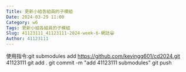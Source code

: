 ```yaml
---
Title: 更新小組各組員的子模組
Date: 2024-03-29 11:00
Category: w6
Tags: 更新小組各組員的子模組
Slug: 41123111_41123111-2024-week-6-網誌😁
Author: 41123111
---
```

使用指令:git submodules add https://github.com/kevingg601/cd2024.git 41123111
        git add .
        git commit -m "add 41123111 submodules"
        git push


